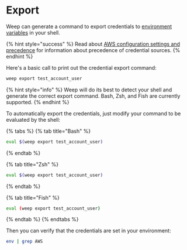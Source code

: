 # Export

Weep can generate a command to export credentials to [environment variables](https://docs.aws.amazon.com/cli/latest/userguide/cli-configure-envvars.html) in your shell.

{% hint style="success" %}
Read about [AWS configuration settings and precedence](https://docs.aws.amazon.com/cli/latest/userguide/cli-configure-quickstart.html#cli-configure-quickstart-precedence) for information about precedence of credential sources.
{% endhint %}

Here's a basic call to print out the credential export command:

```bash
weep export test_account_user
```

{% hint style="info" %}
Weep will do its best to detect your shell and generate the correct export command. Bash, Zsh, and Fish are currently supported.
{% endhint %}

To automatically export the credentials, just modify your command to be evaluated by the shell:

{% tabs %}
{% tab title="Bash" %}
```bash
eval $(weep export test_account_user)
```
{% endtab %}

{% tab title="Zsh" %}
```bash
eval $(weep export test_account_user)
```
{% endtab %}

{% tab title="Fish" %}
```bash
eval (weep export test_account_user)
```
{% endtab %}
{% endtabs %}

Then you can verify that the credentials are set in your environment:

```bash
env | grep AWS
```

